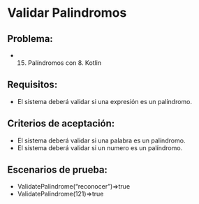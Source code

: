 # Validar Palindromos
## Problema: 
- 15. Palíndromos con 8. Kotlin	
## Requisitos: 
- El sistema deberá validar si una expresión es un palíndromo.
## Criterios de aceptación: 
-	El sistema deberá validar si una palabra es un palíndromo.
-	El sistema deberá validar si un numero es un palíndromo.
## Escenarios de prueba:
-	ValidatePalindrome(“reconocer”)=>true
-	ValidatePalindrome(121)=>true
